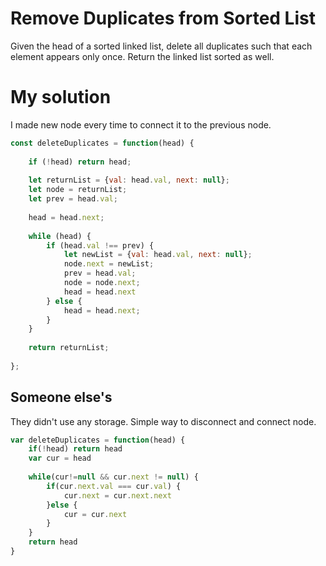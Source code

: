 # Remove Duplicates from Sorted List

Given the head of a sorted linked list, delete all duplicates such that each element appears only once. Return the linked list sorted as well.

# My solution
I made new node every time to connect it to the previous node. 
```js
const deleteDuplicates = function(head) {
    
    if (!head) return head;
    
    let returnList = {val: head.val, next: null};
    let node = returnList;
    let prev = head.val;
    
    head = head.next;
    
    while (head) {
        if (head.val !== prev) {
            let newList = {val: head.val, next: null};
            node.next = newList;
            prev = head.val;
            node = node.next;
            head = head.next
        } else {
            head = head.next;
        }
    }
    
    return returnList;
    
};
```

## Someone else's
They didn't use any storage. Simple way to disconnect and connect node. 
```js
var deleteDuplicates = function(head) {
    if(!head) return head
    var cur = head
    
    while(cur!=null && cur.next != null) {
        if(cur.next.val === cur.val) {
            cur.next = cur.next.next
        }else {
            cur = cur.next
        }
    }
    return head
}
```
